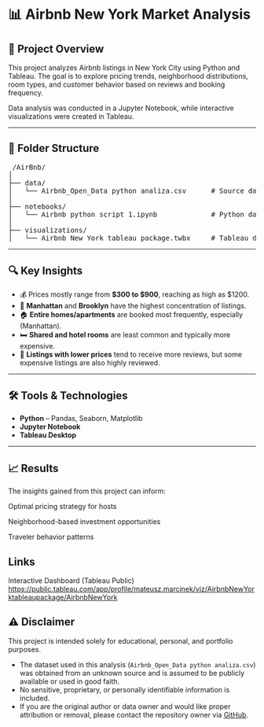# 📊 Airbnb New York Market Analysis

## 📌 Project Overview
This project analyzes Airbnb listings in New York City using Python and Tableau. The goal is to explore pricing trends, neighborhood distributions, room types, and customer behavior based on reviews and booking frequency.

Data analysis was conducted in a Jupyter Notebook, while interactive visualizations were created in Tableau.

---

## 📁 Folder Structure


<pre> /AirBnb/
│
├── data/
│   └── Airbnb_Open_Data python analiza.csv      # Source dataset
│
├── notebooks/
│   └── Airbnb python script 1.ipynb             # Python data analysis
│
├── visualizations/
│   └── Airbnb New York tableau package.twbx     # Tableau dashboard </pre>   


---

## 🔍 Key Insights
- 💰 Prices mostly range from **$300 to $900**, reaching as high as $1200.
- 📍 **Manhattan** and **Brooklyn** have the highest concentration of listings.
- 🏠 **Entire homes/apartments** are booked most frequently, especially (Manhattan).
- 🛏️ **Shared and hotel rooms** are least common and typically more expensive.
- 💬 **Listings with lower prices** tend to receive more reviews, but some expensive listings are also highly reviewed.

---

## 🛠 Tools & Technologies
- **Python** – Pandas, Seaborn, Matplotlib
- **Jupyter Notebook**
- **Tableau Desktop**

---

## 📈 Results

The insights gained from this project can inform:

Optimal pricing strategy for hosts

Neighborhood-based investment opportunities

Traveler behavior patterns

## Links
Interactive Dashboard (Tableau Public)
https://public.tableau.com/app/profile/mateusz.marcinek/viz/AirbnbNewYorktableaupackage/AirbnbNewYork

## ⚠️ Disclaimer

This project is intended solely for educational, personal, and portfolio purposes.

- The dataset used in this analysis (`Airbnb_Open_Data python analiza.csv`) was obtained from an unknown source and is assumed to be publicly available or used in good faith.
- No sensitive, proprietary, or personally identifiable information is included.
- If you are the original author or data owner and would like proper attribution or removal, please contact the repository owner via [GitHub](https://github.com/matmarcinek).

